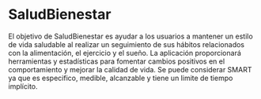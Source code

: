# SaludBienestar
El objetivo de SaludBienestar es ayudar a los usuarios a mantener un estilo de vida saludable al realizar un seguimiento de sus hábitos relacionados con la alimentación, el ejercicio y el sueño. La aplicación proporcionará herramientas y estadísticas para fomentar cambios positivos en el comportamiento y mejorar la calidad de vida.
Se puede considerar SMART ya que es especifico, medible, alcanzable y tiene un limite de tiempo implícito. 
